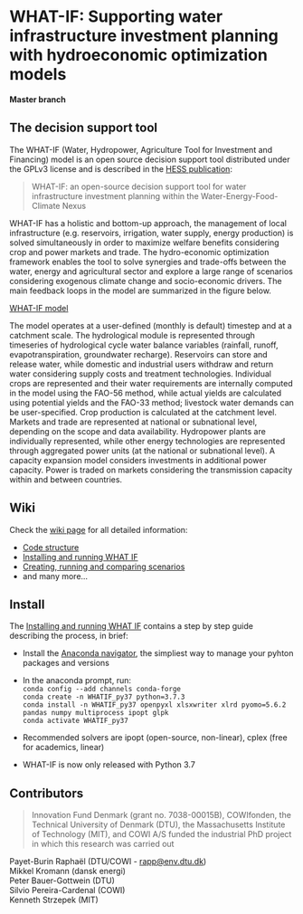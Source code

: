 ﻿# WHAT-IF: Supporting water infrastructure investment planning with hydroeconomic optimization models 
**Master branch**

## The decision support tool

The WHAT-IF (Water, Hydropower, Agriculture Tool for Investment and Financing) model is an open source decision support tool 
distributed under the GPLv3 license and is described in the [HESS publication](https://www.hydrol-earth-syst-sci-discuss.net/hess-2019-167/):
> WHAT-IF: an open-source decision support tool for water infrastructure investment planning within the Water-Energy-Food-Climate Nexus  

WHAT-IF has a holistic and bottom-up approach, the management of local infrastructure (e.g. reservoirs, irrigation, water supply, energy production) 
is solved simultaneously in order to maximize welfare benefits considering crop and power markets and trade. 
The hydro-economic optimization framework enables the tool to solve synergies and trade-offs between the water, 
energy and agricultural sector and explore a large range of scenarios considering exogenous climate change and socio-economic drivers. 
The main feedback loops in the model are summarized in the figure below.  

[WHAT-IF model](https://github.com/RaphaelPB/WHAT-IF/blob/master/Documents/images/WHATIF_model.PNG)  

The model operates at a user-defined (monthly is default) timestep and at a catchment scale. 
The hydrological module is represented through timeseries of hydrological cycle water balance variables (rainfall, runoff, evapotranspiration, groundwater recharge). 
Reservoirs can store and release water, while domestic and industrial users withdraw and return water considering supply costs and treatment technologies. 
Individual crops are represented and their water requirements are internally computed in the model using the FAO-56 method, 
while actual yields are calculated using potential yields and the FAO-33 method; livestock water demands can be user-specified. 
Crop production is calculated at the catchment level. Markets and trade are represented at national or subnational level, 
depending on the scope and data availability. 
Hydropower plants are individually represented, while other energy technologies are represented through aggregated power units 
(at the national or subnational level). A capacity expansion model considers investments in additional power capacity.
Power is traded on markets considering the transmission capacity within and between countries.

## Wiki

Check the [wiki page](https://github.com/RaphaelPB/WHAT-IF/wiki) for all detailed information:
* [Code structure](https://github.com/RaphaelPB/WHAT-IF/wiki/Code-structure)
* [Installing and running WHAT IF](https://github.com/RaphaelPB/WHAT-IF/wiki/Installing-and-running-WHAT-IF)
* [Creating, running and comparing scenarios](https://github.com/RaphaelPB/WHAT-IF/wiki/Creating,-running-and-comparing-scenarios) 
* and many more...


## Install

The [Installing and running WHAT IF](https://github.com/RaphaelPB/WHAT-IF/wiki/Installing-and-running-WHAT-IF) contains a step by step guide describing the process, in brief:
* Install the [Anaconda navigator](https://anaconda.org/anaconda/anaconda-navigator), 
the simpliest way to manage your pyhton packages and versions
* In the anaconda prompt, run:  
`conda config --add channels conda-forge`  
`conda create -n WHATIF_py37 python=3.7.3`  
`conda install -n WHATIF_py37 openpyxl xlsxwriter xlrd pyomo=5.6.2 pandas numpy multiprocess ipopt glpk`  
`conda activate WHATIF_py37`  

* Recommended solvers are ipopt (open-source, non-linear), cplex (free for academics, linear) 
* WHAT-IF is now only released with Python 3.7


## Contributors 
> Innovation Fund Denmark (grant no. 7038-00015B), COWIfonden, the Technical University of Denmark (DTU), the Massachusetts Institute of Technology (MIT), and COWI A/S funded the industrial PhD project in which this research was carried out  

Payet-Burin Raphaël (DTU/COWI - rapp@env.dtu.dk)  
Mikkel Kromann (dansk energi)  
Peter Bauer-Gottwein (DTU)  
Silvio Pereira-Cardenal (COWI)  
Kenneth Strzepek (MIT)  
